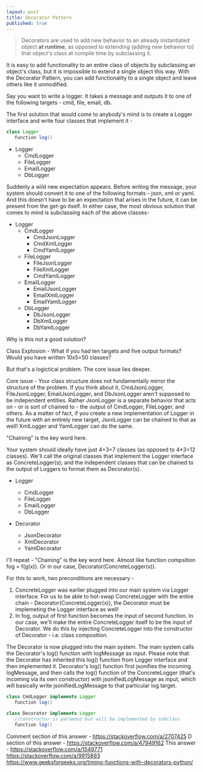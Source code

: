 ```yaml
---
layout: post
title: Decorator Pattern
published: true
---
```


>Decorators are used to add new behavior to an already instantiated object **at runtime**, as opposed to extending (adding new behavior to) that object's class at compile time by subclassing it.

It is easy to add functionality to an entire class of objects by subclassing an object's class, but it is impossible to extend a single object this way. With the Decorator Pattern, you can add functionality to a single object and leave others like it unmodified.

Say you want to write a logger. It takes a message and outputs it to one of the following targets - cmd, file, email, db. 

The first solution that would come to anybody's mind is to create a Logger interface and write four classes that implement it - 

```java
class Logger
   function log()
```

* Logger
    * CmdLogger
    * FileLogger
    * EmailLogger
    * DbLogger

Suddenly a wild new expectation appears. Before writing the message, your system should convert it to one of the following formats - json, xml or yaml. And this doesn't have to be an expectation that arises in the future, it can be present from the get-go itself. In either case, the most obvious solution that comes to mind is subclassing each of the above classes-

* Logger
    * CmdLogger
        * CmdJsonLogger
        * CmdXmlLogger
        * CmdYamlLogger
    * FileLogger
        * FileJsonLogger
        * FileXmlLogger
        * CmdYamlLogger
    * EmailLogger
        * EmailJsonLogger
        * EmailXmlLogger
        * EmailYamlLogger
    * DbLogger
        * DbJsonLogger
        * DbXmlLogger
        * DbYamlLogger


Why is this not a good solution?

Class Explosion - What if you had ten targets and five output formats? Would you have written 10x5=50 classes?

But that's a logictical problem. The core issue lies deeper. 

Core issue - Your class structure does not fundamentally mirror the structure of the problem. If you think about it, CmdJsonLogger, FileJsonLogger, EmailJsonLogger, and DbJsonLogger aren't supposed to be independent entities. Rather JsonLogger is a separate behavior that acts on - or is sort of chained to - the output of CmdLogger, FileLogger, and others. As a matter of fact, if you create a new implementation of Logger in the future with an entirely new target, JsonLogger can be chained to that as well! XmlLogger and YamlLogger can do the same.

"Chaining" is the key word here.

Your system should ideally have just 4+3=7 classes (as opposed to 4\*3=12 classes). We'll call the original classes that implement the Logger interface as ConcreteLogger(s); and the independent classes that can be chained to the output of Loggers to format them as Decorator(s).

* Logger
    * CmdLogger
    * FileLogger
    * EmailLogger
    * DbLogger
  
 * Decorator
   * JsonDecorator
   * XmlDecorator
   * YamlDecorator

I'll repeat - "Chaining" is the key word here. Almost like function compsition fog = f(g(x)). Or in our case, Decorator(ConcreteLogger(x)).

For this to work, two preconditions are necessary - 
1. ConcreteLogger was earlier plugged into our main system via Logger interface. For us to be able to hot-swap ConcreteLogger with the entire chain -  Decorator(ConcreteLogger(x)), the Decorator must be implemeting the Logger interface as well!
2. In fog, output of first function becomes the input of second function. In our case, we'll make the entire ConcreteLogger itself to be the input of Decorator. We do this by injecting ConcreteLogger into the constructor of Decorator - i.e. class composition. 

The Decorator is now plugged into the main system. The main system calls the Decorator's log() function with logMessage as input. Please note that the Decorator has inherited this log() function from Logger interface and then implemented it. Decorator's log() function first jsonifies the incoming logMessage, and then calls the log() function of the ConcreteLogger (that's incoming via its own constructor) with jsonifiedLogMessage as input, which will basically write jsonifiedLogMessage to that particular log target.

```java
class CmdLogger implements Logger
   function log()
```
```java
class Decorator implements Logger
   //constructor is paramout but will be implemented by subclass
   function log()
```

Comment section of this answer - https://stackoverflow.com/a/2707425
D section of this answer - https://stackoverflow.com/a/47949162
This answer - https://stackoverflow.com/a/1549771
https://stackoverflow.com/a/9915893
https://www.geeksforgeeks.org/timing-functions-with-decorators-python/
